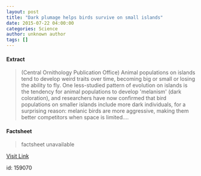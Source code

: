 ```yaml
---
layout: post
title: "Dark plumage helps birds survive on small islands"
date: 2015-07-22 04:00:00
categories: Science
author: unknown author
tags: []
---
```



#### Extract
>(Central Ornithology Publication Office) Animal populations on islands tend to develop weird traits over time, becoming big or small or losing the ability to fly. One less-studied pattern of evolution on islands is the tendency for animal populations to develop 'melanism' (dark coloration), and researchers have now confirmed that bird populations on smaller islands include more dark individuals, for a surprising reason: melanic birds are more aggressive, making them better competitors when space is limited....

#### Factsheet
>factsheet unavailable

[Visit Link](http://www.eurekalert.org/pub_releases/2015-07/copo-dph072215.php)

id:  159070


